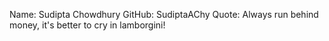 Name: Sudipta Chowdhury
GitHub: SudiptaAChy
Quote: Always run behind money, it's better to cry in lamborgini!
